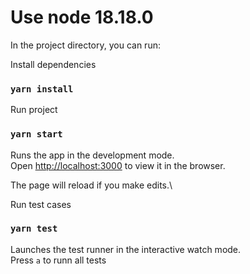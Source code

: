 # Use node 18.18.0

In the project directory, you can run:

Install dependencies

### `yarn install`

Run project

### `yarn start`

Runs the app in the development mode.\
Open [http://localhost:3000](http://localhost:3000) to view it in the browser.

The page will reload if you make edits.\

Run test cases

### `yarn test`

Launches the test runner in the interactive watch mode.\
Press `a` to runn all tests
